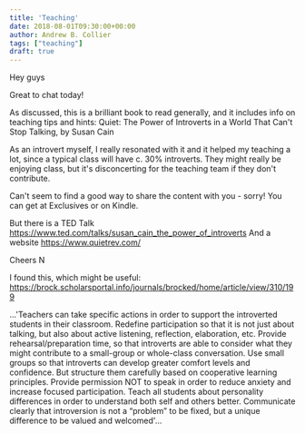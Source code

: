 ```yaml
---
title: 'Teaching'
date: 2018-08-01T09:30:00+00:00
author: Andrew B. Collier
tags: ["teaching"]
draft: true
---
```


Hey guys

Great to chat today!

As discussed, this is a brilliant book to read generally, and it includes info on teaching tips and hints: Quiet: The Power of Introverts in a World That Can't Stop Talking, by Susan Cain

As an introvert myself, I really resonated with it and it helped my teaching a lot, since a typical class will have c. 30% introverts. They might really be enjoying class, but it's disconcerting for the teaching team if they don't contribute. 

Can't seem to find a good way to share the content with you - sorry! You can get at Exclusives or on Kindle. 

But there is a TED Talk https://www.ted.com/talks/susan_cain_the_power_of_introverts
And a website https://www.quietrev.com/

Cheers
N

I found this, which might be useful: https://brock.scholarsportal.info/journals/brocked/home/article/view/310/199

...'Teachers can take specific actions in order to support the introverted students in their classroom. Redefine participation so that it is not just about talking, but also about active listening, reflection, elaboration, etc. Provide rehearsal/preparation time, so that introverts are able to consider what they might contribute to a small-group or whole-class conversation. Use small groups so that introverts can develop greater comfort levels and confidence. But structure them carefully based on cooperative learning principles. Provide permission NOT to speak in order to reduce anxiety and increase focused participation. Teach all students about personality differences in order to understand both self and others better. Communicate clearly that introversion is not a “problem” to be fixed, but a unique difference to be valued and welcomed'...
